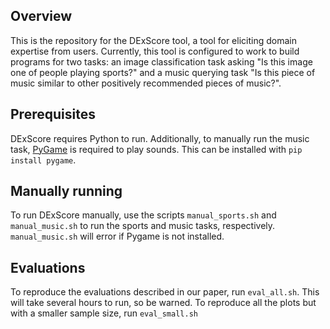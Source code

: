 ## Overview
This is the repository for the DExScore tool, a tool for eliciting domain expertise from users. Currently, this tool is configured to work to build programs for two tasks: an image classification task asking "Is this image one of people playing sports?" and a music querying task "Is this piece of music similar to other positively recommended pieces of music?".

## Prerequisites
DExScore requires Python to run. Additionally, to manually run the music task, [PyGame](https://www.pygame.org/wiki/GettingStarted) is required to play sounds. This can be installed with `pip install pygame`. 

## Manually running
To run DExScore manually, use the scripts `manual_sports.sh` and `manual_music.sh` to run the sports and music tasks, respectively. `manual_music.sh` will error if Pygame is not installed.

## Evaluations
To reproduce the evaluations described in our paper, run `eval_all.sh`. This will take several hours to run, so be warned. To reproduce all the plots but with a smaller sample size, run `eval_small.sh`